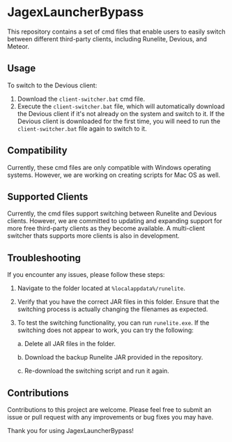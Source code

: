 # JagexLauncherBypass

This repository contains a set of cmd files that enable users to easily switch between different third-party clients, including Runelite, Devious, and Meteor.

## Usage

To switch to the Devious client:

1. Download the `client-switcher.bat` cmd file.
2. Execute the `client-switcher.bat` file, which will automatically download the Devious client if it's not already on the system and switch to it. If the Devious client is downloaded for the first time, you will need to run the `client-switcher.bat` file again to switch to it.

## Compatibility

Currently, these cmd files are only compatible with Windows operating systems. However, we are working on creating scripts for Mac OS as well.

## Supported Clients

Currently, the cmd files support switching between Runelite and Devious clients. However, we are committed to updating and expanding support for more free third-party clients as they become available. A multi-client switcher thats supports more clients is also in development.

## Troubleshooting

If you encounter any issues, please follow these steps:

1. Navigate to the folder located at `%localappdata%/runelite`.

2. Verify that you have the correct JAR files in this folder. Ensure that the switching process is actually changing the filenames as expected.

3. To test the switching functionality, you can run `runelite.exe`. If the switching does not appear to work, you can try the following:

   a. Delete all JAR files in the folder.
   
   b. Download the backup Runelite JAR provided in the repository.

   c. Re-download the switching script and run it again.


## Contributions

Contributions to this project are welcome. Please feel free to submit an issue or pull request with any improvements or bug fixes you may have.

Thank you for using JagexLauncherBypass!
